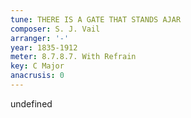 ```yaml
---
tune: THERE IS A GATE THAT STANDS AJAR
composer: S. J. Vail
arranger: '-'
year: 1835-1912
meter: 8.7.8.7. With Refrain
key: C Major
anacrusis: 0
---
```

undefined